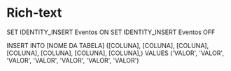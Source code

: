 # Rich-text


SET IDENTITY_INSERT Eventos ON
SET IDENTITY_INSERT Eventos  OFF


INSERT INTO [NOME DA TABELA]
([COLUNA], [COLUNA], [COLUNA], [COLUNA], [COLUNA], [COLUNA], [COLUNA],)
VALUES ('VALOR', 'VALOR', 'VALOR', 'VALOR', 'VALOR', 'VALOR', 'VALOR')
